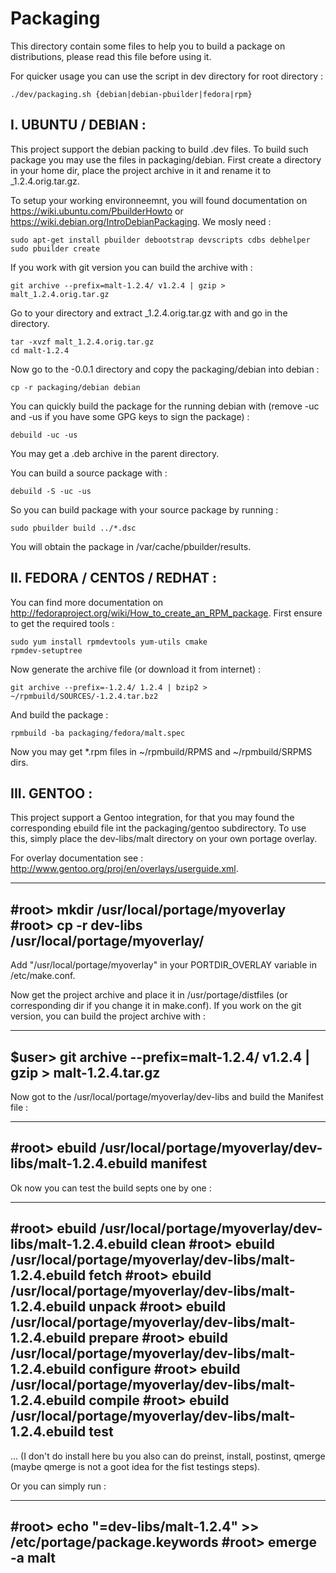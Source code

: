 Packaging
=========

This directory contain some files to help you to build a package on distributions, please read this file before using it.

For quicker usage you can use the script in dev directory for root directory :

	./dev/packaging.sh {debian|debian-pbuilder|fedora|rpm}

I. UBUNTU / DEBIAN :
--------------------

This project support the debian packing to build .dev files. To build such package you may use the files in packaging/debian.
First create a directory in your home dir, place the project archive in it and rename it to _1.2.4.orig.tar.gz.

To setup your working environneemnt, you will found documentation on 
https://wiki.ubuntu.com/PbuilderHowto or https://wiki.debian.org/IntroDebianPackaging. We mosly need :

	sudo apt-get install pbuilder debootstrap devscripts cdbs debhelper
	sudo pbuilder create

If you work with git version you can build the archive with :

	git archive --prefix=malt-1.2.4/ v1.2.4 | gzip > malt_1.2.4.orig.tar.gz

Go to your directory and extract _1.2.4.orig.tar.gz with and go in the directory.

	tar -xvzf malt_1.2.4.orig.tar.gz
	cd malt-1.2.4

Now go to the -0.0.1 directory and copy the packaging/debian into debian :

	cp -r packaging/debian debian

You can quickly build the package for the running debian with (remove -uc and -us if you have some GPG keys to sign the package) :

	debuild -uc -us

You may get a .deb archive in the parent directory.

You can build a source package with :

	debuild -S -uc -us

So you can build package with your source package by running :

	sudo pbuilder build ../*.dsc

You will obtain the package in /var/cache/pbuilder/results.



II. FEDORA / CENTOS / REDHAT :
------------------------------

You can find more documentation on http://fedoraproject.org/wiki/How_to_create_an_RPM_package.
First ensure to get the required tools :

	sudo yum install rpmdevtools yum-utils cmake 
	rpmdev-setuptree

Now generate the archive file (or download it from internet) :

	git archive --prefix=-1.2.4/ 1.2.4 | bzip2 > ~/rpmbuild/SOURCES/-1.2.4.tar.bz2

And build the package :

	rpmbuild -ba packaging/fedora/malt.spec

Now you may get *.rpm files in ~/rpmbuild/RPMS and ~/rpmbuild/SRPMS dirs.

III. GENTOO :
-------------

This project support a Gentoo integration, for that you may found the corresponding ebuild file int the packaging/gentoo 
subdirectory. To use this, simply place the dev-libs/malt directory on your own portage overlay.

For overlay documentation see : http://www.gentoo.org/proj/en/overlays/userguide.xml.

--------------------------------------------------------------------
#root> mkdir /usr/local/portage/myoverlay
#root> cp -r dev-libs /usr/local/portage/myoverlay/
--------------------------------------------------------------------

Add "/usr/local/portage/myoverlay" in your PORTDIR_OVERLAY variable in /etc/make.conf.

Now get the project archive and place it in /usr/portage/distfiles (or corresponding dir if you change it in make.conf). If 
you work on the git version, you can build the project archive with :

--------------------------------------------------------------------
$user> git archive --prefix=malt-1.2.4/ v1.2.4 | gzip > malt-1.2.4.tar.gz
--------------------------------------------------------------------

Now got to the /usr/local/portage/myoverlay/dev-libs and build the Manifest file :

--------------------------------------------------------------------
#root> ebuild /usr/local/portage/myoverlay/dev-libs/malt-1.2.4.ebuild manifest
--------------------------------------------------------------------

Ok now you can test the build septs one by one :

--------------------------------------------------------------------
#root> ebuild /usr/local/portage/myoverlay/dev-libs/malt-1.2.4.ebuild clean
#root> ebuild /usr/local/portage/myoverlay/dev-libs/malt-1.2.4.ebuild fetch
#root> ebuild /usr/local/portage/myoverlay/dev-libs/malt-1.2.4.ebuild unpack
#root> ebuild /usr/local/portage/myoverlay/dev-libs/malt-1.2.4.ebuild prepare
#root> ebuild /usr/local/portage/myoverlay/dev-libs/malt-1.2.4.ebuild configure
#root> ebuild /usr/local/portage/myoverlay/dev-libs/malt-1.2.4.ebuild compile
#root> ebuild /usr/local/portage/myoverlay/dev-libs/malt-1.2.4.ebuild test
--------------------------------------------------------------------

... (I don't do install here bu you also can do preinst, install, postinst, qmerge (maybe qmerge is not a goot idea for the 
fist testings steps).

Or you can simply run :

--------------------------------------------------------------------
#root> echo "=dev-libs/malt-1.2.4" >> /etc/portage/package.keywords
#root> emerge -a malt
--------------------------------------------------------------------
